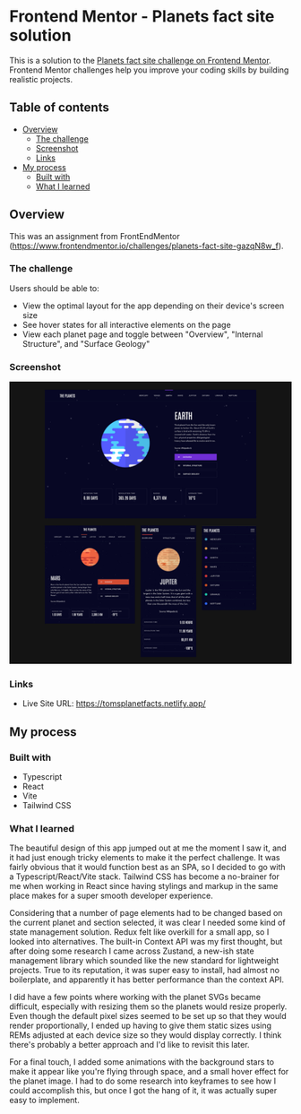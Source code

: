 # Frontend Mentor - Planets fact site solution

This is a solution to the [Planets fact site challenge on Frontend Mentor](https://www.frontendmentor.io/challenges/planets-fact-site-gazqN8w_f). Frontend Mentor challenges help you improve your coding skills by building realistic projects.

## Table of contents

- [Overview](#overview)
  - [The challenge](#the-challenge)
  - [Screenshot](#screenshot)
  - [Links](#links)
- [My process](#my-process)
  - [Built with](#built-with)
  - [What I learned](#what-i-learned)

## Overview

This was an assignment from FrontEndMentor (https://www.frontendmentor.io/challenges/planets-fact-site-gazqN8w_f).

### The challenge

Users should be able to:

- View the optimal layout for the app depending on their device's screen size
- See hover states for all interactive elements on the page
- View each planet page and toggle between "Overview", "Internal Structure", and "Surface Geology"

### Screenshot

![Screenshot](./public/images/project-screenshot.png)

### Links

- Live Site URL: https://tomsplanetfacts.netlify.app/

## My process

### Built with

- Typescript
- React
- Vite
- Tailwind CSS

### What I learned

The beautiful design of this app jumped out at me the moment I saw it, and it had just enough tricky elements to make it the perfect challenge. It was fairly obvious that it would function best as an SPA, so I decided to go with a Typescript/React/Vite stack. Tailwind CSS has become a no-brainer for me when working in React since having stylings and markup in the same place makes for a super smooth developer experience.

Considering that a number of page elements had to be changed based on the current planet and section selected, it was clear I needed some kind of state management solution. Redux felt like overkill for a small app, so I looked into alternatives. The built-in Context API was my first thought, but after doing some research I came across Zustand, a new-ish state management library which sounded like the new standard for lightweight projects. True to its reputation, it was super easy to install, had almost no boilerplate, and apparently it has better performance than the context API.

I did have a few points where working with the planet SVGs became difficult, especially with resizing them so the planets would resize properly. Even though the default pixel sizes seemed to be set up so that they would render proportionally, I ended up having to give them static sizes using REMs adjusted at each device size so they would display correctly. I think there's probably a better approach and I'd like to revisit this later.

For a final touch, I added some animations with the background stars to make it appear like you're flying through space, and a small hover effect for the planet image. I had to do some research into keyframes to see how I could accomplish this, but once I got the hang of it, it was actually super easy to implement.
